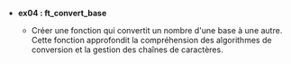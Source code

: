 - **ex04 : ft_convert_base**

  - Créer une fonction qui convertit un nombre d'une base à une autre. Cette fonction approfondit la compréhension des algorithmes de conversion et la gestion des chaînes de caractères.
